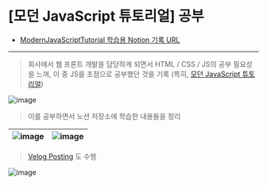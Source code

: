 # [모던 JavaScript 튜토리얼] 공부
- [ModernJavaScriptTutorial 학습용 Notion 기록 URL](https://irish1998.notion.site/JavaScript-52790d8f9de64cdb8b83959a856e08a0?pvs=74)
 -----
> 회사에서 웹 프론트 개발을 담당하게 되면서 HTML / CSS / JS의 공부 필요성을 느껴, 이 중 JS를 초점으로 공부했던 것을 기록 (특히, [모던 JavaScript 튜토리얼](https://ko.javascript.info/))

![image](https://github.com/irishNoah/ModernJavaScriptTutorial/assets/80700537/17198bd9-7da3-48e5-8e3c-dcb5f09fe982)

> 이를 공부하면서 노션 저장소에 학습한 내용들을 정리

![image](https://github.com/irishNoah/ModernJavaScriptTutorial/assets/80700537/803e7bbc-9adc-4cae-9dba-595fafce531b) | ![image](https://github.com/irishNoah/ModernJavaScriptTutorial/assets/80700537/b76628a3-8e15-4a87-bf0b-83ddcc611207)
---|---|

> [Velog Posting](https://velog.io/@irish/series/JS)  도 수행

![image](https://github.com/irishNoah/ModernJavaScriptTutorial/assets/80700537/0e5a2130-8c54-40d6-b29d-c9087b9731e8)
